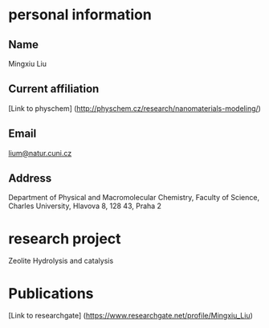 # personal information
## Name 
Mingxiu Liu
## Current affiliation 
[Link to physchem] (http://physchem.cz/research/nanomaterials-modeling/)
## Email 
lium@natur.cuni.cz
## Address 
Department of Physical and Macromolecular Chemistry,
Faculty of Science,
Charles University,
Hlavova 8, 128 43, Praha 2
# research project 
Zeolite Hydrolysis and catalysis
# Publications 
[Link to researchgate] (https://www.researchgate.net/profile/Mingxiu_Liu)


